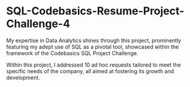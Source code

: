 # SQL-Codebasics-Resume-Project-Challenge-4

My expertise in Data Analytics shines through this project, prominently featuring my adept use of SQL as a pivotal tool, showcased within the framework of the Codebasics SQL Project Challenge.

Within this project, I addressed 10 ad hoc requests tailored to meet the specific needs of the company, all aimed at fostering its growth and development.
